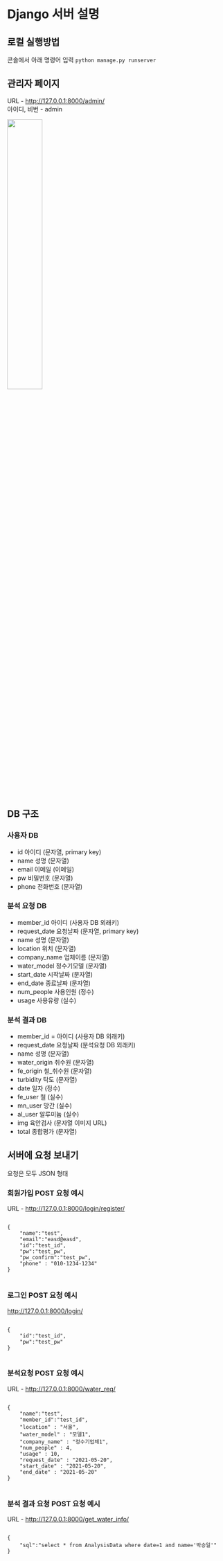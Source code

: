 # Django 서버 설명
## 로컬 실행방법
콘솔에서 아래 명령어 입력
<code>python manage.py runserver</code>

## 관리자 페이지
URL - http://127.0.0.1:8000/admin/  
아이디, 비번 - admin  
  
<img src="https://user-images.githubusercontent.com/48395704/120063990-f905ab80-c0a4-11eb-86d5-9c935264e56a.png" width="40%" height="40%">

## DB 구조
### 사용자 DB
- id 아이디 (문자열, primary key)
- name 성명 (문자열)
- email 이메일 (이메일)
- pw 비밀번호 (문자열)
- phone 전화번호 (문자열)

### 분석 요청 DB
- member_id 아이디 (사용자 DB 외래키)
- request_date 요청날짜 (문자열, primary key)
- name 성명 (문자열)
- location 위치 (문자열)
- company_name 업체이름 (문자열)
- water_model 정수기모델 (문자열)
- start_date 시작날짜 (문자열)
- end_date 종료날짜 (문자열)
- num_people 사용인원 (정수)
- usage 사용유량 (실수)

### 분석 결과 DB
- member_id = 아이디 (사용자 DB 외래키)
- request_date 요청날짜 (분석요청 DB 외래키)
- name 성명 (문자열)
- water_origin 취수원 (문자열)
- fe_origin 철_취수원 (문자열)
- turbidity 탁도 (문자열)
- date 일자 (정수)
- fe_user 철 (실수)
- mn_user 망간 (실수)
- al_user 알루미늄 (실수)
- img 육안검사 (문자열 이미지 URL)
- total 종합평가 (문자열)



## 서버에 요청 보내기
요청은 모두 JSON 형태  
### 회원가입 POST 요청 예시
URL - http://127.0.0.1:8000/login/register/
<pre>
<code>
{
    "name":"test",
    "email":"easd@easd",
    "id":"test_id",
    "pw":"test_pw",
    "pw_confirm":"test_pw",
    "phone" : "010-1234-1234"
}  
</code>
</pre>

### 로그인 POST 요청 예시
http://127.0.0.1:8000/login/
<pre>
<code>
{
    "id":"test_id",
    "pw":"test_pw"
}
</code>
</pre>

### 분석요청 POST 요청 예시
URL - http://127.0.0.1:8000/water_req/
<pre>
<code>
{
    "name":"test",
    "member_id":"test_id",
    "location" : "서울", 
    "water_model" : "모델1",
    "company_name" : "정수기업체1",
    "num_people" : 4,
    "usage" : 10,
    "request_date" : "2021-05-20",
    "start_date" : "2021-05-20",
    "end_date" : "2021-05-20"
}
</code>
</pre>

### 분석 결과 요청 POST 요청 예시
URL - http://127.0.0.1:8000/get_water_info/
<pre>
<code>
{
    "sql":"select * from AnalysisData where date=1 and name='박승일'"
}
</code>
</pre>

